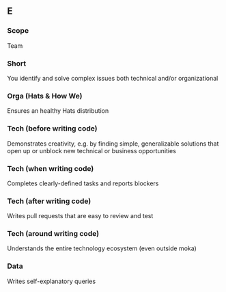 ## E
### Scope

Team

### Short

You identify and solve complex issues both technical and/or organizational

### Orga (Hats & How We)

Ensures an healthy Hats distribution

### Tech (before writing code)

Demonstrates creativity, e.g. by finding simple, generalizable solutions that open up or unblock new technical or business opportunities

### Tech (when writing code)

Completes clearly-defined tasks and reports blockers

### Tech (after writing code)

Writes pull requests that are easy to review and test

### Tech (around writing code)

Understands the entire technology ecosystem (even outside moka)

### Data

Writes self-explanatory queries